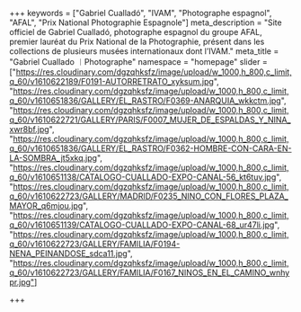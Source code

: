 +++
keywords = ["Gabriel Cualladó", "IVAM", "Photographe espagnol", "AFAL", "Prix National Photographie Espagnole"]
meta_description = "Site officiel de Gabriel Cualladó, photographe espagnol du groupe AFAL, premier lauréat du Prix National de la Photographie, présent dans les collections de plusieurs musées internationaux dont l’IVAM."
meta_title = "Gabriel Cuallado ︱Photographe"
namespace = "homepage"
slider = ["https://res.cloudinary.com/dgzqhksfz/image/upload/w_1000,h_800,c_limit,q_60/v1610622189/F0191-AUTORRETRATO_xyksum.jpg", "https://res.cloudinary.com/dgzqhksfz/image/upload/w_1000,h_800,c_limit,q_60/v1610651836/GALLERY/EL_RASTRO/F0369-ANARQUIA_wkkctm.jpg", "https://res.cloudinary.com/dgzqhksfz/image/upload/w_1000,h_800,c_limit,q_60/v1610622721/GALLERY/PARIS/F0007_MUJER_DE_ESPALDAS_Y_NINA_xwr8bf.jpg", "https://res.cloudinary.com/dgzqhksfz/image/upload/w_1000,h_800,c_limit,q_60/v1610651836/GALLERY/EL_RASTRO/F0362-HOMBRE-CON-CARA-EN-LA-SOMBRA_jt5xkq.jpg", "https://res.cloudinary.com/dgzqhksfz/image/upload/w_1000,h_800,c_limit,q_60/v1610651138/CATALOGO-CUALLADO-EXPO-CANAL-56_kt6tuv.jpg", "https://res.cloudinary.com/dgzqhksfz/image/upload/w_1000,h_800,c_limit,q_60/v1610622723/GALLERY/MADRID/F0235_NINO_CON_FLORES_PLAZA_MAYOR_q6mjou.jpg", "https://res.cloudinary.com/dgzqhksfz/image/upload/w_1000,h_800,c_limit,q_60/v1610651139/CATALOGO-CUALLADO-EXPO-CANAL-68_ur47li.jpg", "https://res.cloudinary.com/dgzqhksfz/image/upload/w_1000,h_800,c_limit,q_60/v1610622723/GALLERY/FAMILIA/F0194-NENA_PEINANDOSE_sdca11.jpg", "https://res.cloudinary.com/dgzqhksfz/image/upload/w_1000,h_800,c_limit,q_60/v1610622723/GALLERY/FAMILIA/F0167_NINOS_EN_EL_CAMINO_wnhypr.jpg"]

+++
